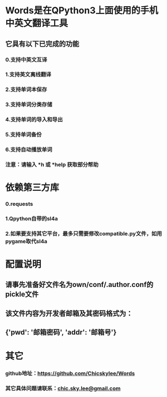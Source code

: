 # Words是在QPython3上面使用的手机中英文翻译工具


## 它具有以下已完成的功能

### 0.支持中英文互译

### 1.支持英文离线翻译

### 2.支持单词本保存

### 3.支持单词分类存储

### 4.支持单词的导入和导出

### 5.支持单词备份

### 6.支持自动播放单词


### 注意：请输入 *h 或 *help 获取部分帮助

# 依赖第三方库

### 0.requests

### 1.Qpython自带的sl4a

### 2.如果要支持其它平台，最多只需要修改compatible.py文件，如用pygame取代sl4a




# 配置说明

## 请事先准备好文件名为own/conf/.author.conf的pickle文件

## 该文件内容为开发者邮箱及其密码格式为：

## {'pwd': '邮箱密码', 'addr': '邮箱号'}



# 其它

### github地址：https://github.com/Chicskylee/Words

### 其它具体问题请联系：chic.sky.lee@gmail.com
